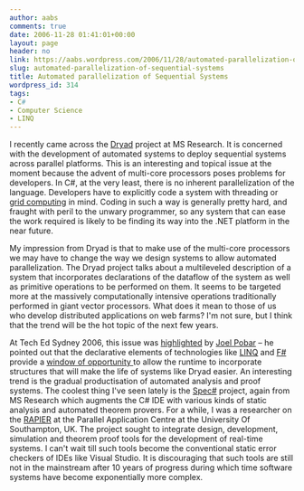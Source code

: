 ```yaml
---
author: aabs
comments: true
date: 2006-11-28 01:41:01+00:00
layout: page
header: no
link: https://aabs.wordpress.com/2006/11/28/automated-parallelization-of-sequential-systems/
slug: automated-parallelization-of-sequential-systems
title: Automated parallelization of Sequential Systems
wordpress_id: 314
tags:
- C#
- Computer Science
- LINQ
---
```


I recently came across the [Dryad](http://research.microsoft.com/research/sv/dryad/) project at MS Research. It is concerned with the development of automated systems to deploy sequential systems across parallel platforms. This is an interesting and topical issue at the moment because the advent of multi-core processors poses problems for developers. In C#, at the very least, there is no inherent parallelization of the language. Developers have to explicitly code a system with threading or [grid computing](http://gridenvy.wordpress.com/) in mind. Coding in such a way is generally pretty hard, and fraught with peril to the unwary programmer, so any system that can ease the work required is likely to be finding its way into the .NET platform in the near future.

My impression from Dryad is that to make use of the multi-core processors we may have to change the way we design systems to allow automated parallelization. The Dryad project talks about a multileveled description of a system that incorporates declarations of the dataflow of the system as well as primitive operations to be performed on them. It seems to be targeted more at the massively computationally intensive operations traditionally performed in giant vector processors. What does it mean to those of us who develop distributed applications on web farms? I'm not sure, but I think that the trend will be the hot topic of the next few years.

At Tech Ed Sydney 2006, this issue was [highlighted](http://callvirt.net/files/DEV318.zip) by [Joel Pobar](http://callvirt.net/blog/) – he pointed out that the declarative elements of technologies like [LINQ](http://msdn.microsoft.com/data/ref/linq/default.aspx?pull=/library/en-us/dndotnet/html/linqprojectovw.asp) and [F#](http://research.microsoft.com/projects/ilx/fsharp.aspx) provide a [window of opportunity ](http://www.bluebytesoftware.com/blog/PermaLink,guid,81ca9c00-b43e-4860-b96b-4fd2bd735c9f.aspx)to allow the runtime to incorporate structures that will make the life of systems like Dryad easier. An interesting trend is the gradual productisation of automated analysis and proof systems. The coolest thing I've seen lately is the [Spec#](http://research.microsoft.com/SpecSharp/) project, again from MS Research which augments the C# IDE with various kinds of static analysis and automated theorem provers. For a while, I was a researcher on the [RAPIER](http://www.it-innovation.soton.ac.uk/rapier/summary.htm) at the Parallel Application Centre at the University Of Southampton, UK. The project sought to integrate design, development, simulation and theorem proof tools for the development of real-time systems. I can't wait till such tools become the conventional static error checkers of IDEs like Visual Studio. It is discouraging that such tools are still not in the mainstream after 10 years of progress during which time software systems have become exponentially more complex.
